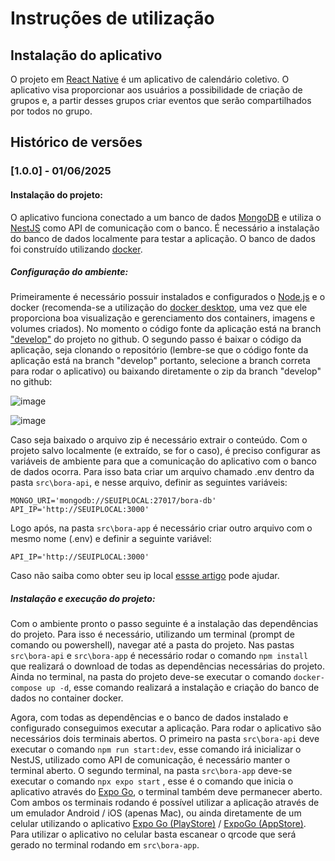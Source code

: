 # Instruções de utilização

## Instalação do aplicativo

O projeto em [React Native](https://reactnative.dev/) é um aplicativo de calendário coletivo. O aplicativo visa proporcionar aos usuários a possibilidade de criação de grupos e, a partir desses grupos criar eventos que serão compartilhados por todos no grupo.

## Histórico de versões

### [1.0.0] - 01/06/2025

#### Instalação do projeto:
O aplicativo funciona conectado a um banco de dados [MongoDB](https://www.mongodb.com/) e utiliza o [NestJS](https://nestjs.com/) como API de comunicação com o banco. É necessário a instalação do banco de dados localmente para testar a aplicação. O banco de dados foi construído utilizando [docker](https://www.docker.com/).

##### Configuração do ambiente:
Primeiramente é necessário possuir instalados e configurados o [Node.js](https://nodejs.org/) e o docker (recomenda-se a utilização do [docker desktop](https://docs.docker.com/desktop/), uma vez que ele proporciona boa visualização e gerenciamento dos containers, imagens e volumes criados).
No momento o código fonte da aplicação está na branch ["develop"](https://github.com/ICEI-PUC-Minas-PMV-ADS/pmv-ads-2025-1-e3-proj-mov-t2-agenda-compartilhada/tree/develop) do projeto no github. O segundo passo é baixar o código da aplicação, seja clonando o repositório (lembre-se que o código fonte da aplicação está na branch "develop" portanto, selecione a branch correta para rodar o aplicativo) ou baixando diretamente o zip da branch "develop" no github:

![image](https://github.com/user-attachments/assets/8ac3427f-c961-4465-8117-75b296652f71)

![image](https://github.com/user-attachments/assets/ea856708-832b-4054-a380-d40d12a3acba)

Caso seja baixado o arquivo zip é necessário extrair o conteúdo. Com o projeto salvo localmente (e extraído, se for o caso), é preciso configurar as variáveis de ambiente para que a comunicação do aplicativo com o banco de dados ocorra. Para isso bata criar um arquivo chamado .env dentro da pasta ```src\bora-api```, e nesse arquivo, definir as seguintes variáveis:

```
MONGO_URI='mongodb://SEUIPLOCAL:27017/bora-db'
API_IP='http://SEUIPLOCAL:3000'
```

Logo após, na pasta ```src\bora-app``` é necessário criar outro arquivo com o mesmo nome (.env) e definir a seguinte variável:

```
API_IP='http://SEUIPLOCAL:3000'
```

Caso não saiba como obter seu ip local [essse artigo](https://canaltech.com.br/internet/como-descobrir-o-numero-de-ip/) pode ajudar.

##### Instalação e execução do projeto:

Com o ambiente pronto o passo seguinte é a instalação das dependências do projeto. Para isso é necessário, utilizando um terminal (prompt de comando ou powershell), navegar até a pasta do projeto. Nas pastas ```src\bora-api``` e ```src\bora-app``` é necessário rodar o comando ```npm install``` que realizará o download de todas as dependências necessárias do projeto. Ainda no terminal, na pasta do projeto deve-se executar o comando ```docker-compose up -d```, esse comando realizará a instalação e criação do banco de dados no container docker.

Agora, com todas as dependências e o banco de dados instalado e configurado conseguimos executar a aplicação. Para rodar o aplicativo são necessários dois terminais abertos. O primeiro na pasta ```src\bora-api``` deve executar o comando ```npm run start:dev```, esse comando irá inicializar o NestJS, utilizado como API de comunicação, é necessário manter o terminal aberto. O segundo terminal, na pasta ```src\bora-app``` deve-se executar o comando ```npx expo start``` , esse é o comando que inicia o aplicativo através do [Expo Go](https://expo.dev/go), o terminal também deve permanecer aberto. Com ambos os terminais rodando é possível utilizar a aplicação através de um emulador Android / iOS (apenas Mac), ou ainda diretamente de um celular utilizando o aplicativo [Expo Go (PlayStore)](https://play.google.com/store/apps/details?id=host.exp.exponent&hl=en&pli=1) / [ExpoGo (AppStore)](https://apps.apple.com/br/app/expo-go/id982107779). Para utilizar o aplicativo no celular basta escanear o qrcode que será gerado no terminal rodando em ```src\bora-app```.
